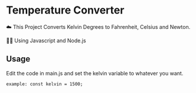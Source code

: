 # Temperature Converter
☁️ This Project Converts Kelvin Degrees to Fahrenheit, Celsius and Newton.

🧑‍💻 Using Javascript and Node.js

## Usage
 Edit the code in main.js and set the kelvin variable to whatever you want.
  
  `example: const kelvin = 1500;`
